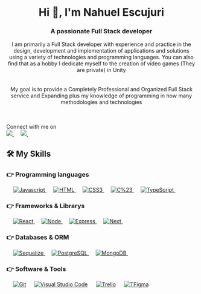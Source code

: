 <h1 align="center">Hi 👋, I'm Nahuel Escujuri</h1>
<h3 align="center">A passionate Full Stack developer</h3>

<div align="center">
  I am primarily a Full Stack developer with experience and practice in the design, development and implementation of applications and solutions using a variety of technologies and programming languages.
You can also find that as a hobby I dedicate myself to the creation of video games (They are private) in Unity
<br />
<br />
<br />
  My goal is to provide a Completely Professional and Organized Full Stack service and Expanding
 plus my knowledge of programming in how many methodologies and technologies
</div>
<br />
<br />

<p>Connect with me on
<br>
  
<a target="_blank" href="https://www.linkedin.com/in/nahuel-escujuri-148044264/">
  <img src="https://img.shields.io/badge/-LinkedIn-0077B5?style=for-the-badge&logo=Linkedin&logoColor=white">
  </img>
</a>
&emsp;

<a target="_blank" href="mailto:nahuelescujuri@gmail.com">
  <img src="https://img.shields.io/badge/-Gmail-D14836?style=for-the-badge&logo=Gmail&logoColor=white">
  </img>
</a>
&emsp;



## 🛠️ My Skills

### 👉 Programming languages

<p align="left"> 
  &emsp;

<a href="https://dart.dev/">
   <img alt="Javascript" src="https://img.shields.io/badge/JavaScript-F7DF1E?style=for-the-badge&logo=javascript&logoColor=black"/>
</a>
&emsp;

<a href="https://python.org/">
    <img alt="HTML" src="https://img.shields.io/badge/HTML5-E34F26?style=for-the-badge&logo=html5&logoColor=white"/>
</a>
&emsp;

<a href="https://www.java.com/en/">
    <img alt="CSS3" src="https://img.shields.io/badge/CSS3-1572B6?style=for-the-badge&logo=css3&logoColor=white"/>
</a>
&emsp;

<a href="https://www.java.com/en/">
    <img alt="C%23" src="https://img.shields.io/badge/C%23-663399?style=for-the-badge&logo=c-sharp&logoColor=white"/>
</a>
&emsp;
 
<a href="https://www.java.com/en/">
    <img alt="TypeScript" src="https://img.shields.io/badge/TypeScript-007ACC?style=for-the-badge&logo=typescript&logoColor=white"/>
</a>
&emsp;

</p>


### 👉 Frameworks & Librarys
<p align="left"> 
&emsp;
  
  <a href="https://flutter.dev/" target="_blank"> 
     <img alt="React" src="https://img.shields.io/badge/React-20232A?style=for-the-badge&logo=react&logoColor=61DAFB">
   </a>
  &emsp;
  
  <a href="https://flutter.dev/" target="_blank"> 
     <img alt="Node" src="https://img.shields.io/badge/Node.js-43853D?style=for-the-badge&logo=node.js&logoColor=white">
   </a>
  &emsp;
  
  <a href="https://flutter.dev/" target="_blank"> 
     <img alt="Express" src="https://img.shields.io/badge/Express.js-404D59?style=for-the-badge">
   </a>
  &emsp;
  
  <a href="https://flutter.dev/" target="_blank"> 
     <img alt="Next" src="https://img.shields.io/badge/Next.js-303c48?style=for-the-badge">
   </a>
  &emsp;
</p>

### 👉 Databases & ORM
<p align="left">
  &emsp;
  
  <a href="https://www.mysql.com/">
      <img alt="Sequelize" src="https://img.shields.io/badge/sequelize-323330?style=for-the-badge&logo=sequelize&logoColor=blue">
  </a>
  &emsp;
  
  <a href="https://www.mysql.com/">
      <img alt="PostgreSQL" src="https://img.shields.io/badge/PostgreSQL-316192?style=for-the-badge&logo=postgresql&logoColor=white">
  </a>
  &emsp;
  
  <a href="https://www.mysql.com/">
      <img alt="MongoDB" src="https://img.shields.io/badge/MongoDB-4EA94B?style=for-the-badge&logo=mongodb&logoColor=white">
  </a>
  &emsp;
</p>

 ### 👉 Software & Tools
 
<p>
  &emsp;
    <a href="#"><img alt="Git" src="https://img.shields.io/badge/Git-F05032?style=for-the-badge&logo=git&logoColor=white"></a>
  &emsp;
    <a href="#"><img alt="Visual Studio Code" src="https://img.shields.io/badge/Visual_Studio_Code-0078D4?style=for-the-badge&logo=visual%20studio%20code&logoColor=white"></a>
    &emsp;
    <a href="#"><img alt="Trello" src="https://img.shields.io/badge/Trello-0052CC?style=for-the-badge&logo=trello&logoColor=white"></a>
    &emsp;
     <a href="#"><img alt="TFigma" src="https://img.shields.io/badge/Figma-F24E1E?style=for-the-badge&logo=figma&logoColor=white"></a>
    &emsp; 
    
</p>
